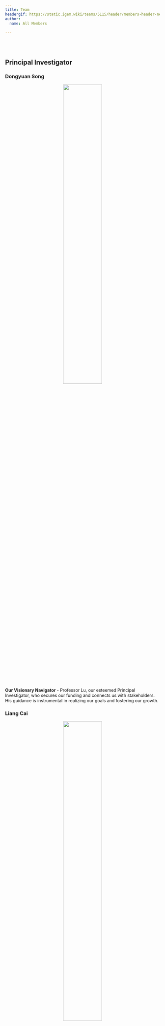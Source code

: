 ```yaml
---
title: Team
headergif: https://static.igem.wiki/teams/5115/header/members-header-new.gif
author:
  name: All Members

---
```


<br><br>

## Principal Investigator

### Dongyuan Song

<div style="text-align: center;">
    <img src="https://dsong-lab.github.io/images/team/Dongyuan.jpg" style="width:50%">
</div>


**Our Visionary Navigator** - Professor Lu, our esteemed Principal Investigator, who secures our funding and connects us with stakeholders. His guidance is instrumental in realizing our goals and fostering our growth.

### Liang Cai

<div style="text-align: center;">
    <img src="https://static.igem.wiki/teams/5115/team/liang-cai.jpg" style="width:50%">
</div>


**The Wise Counsel** - Professor Cai, our respectful and mysterious instructor, is an embodiment of wisdom and dedication. With boundless energy and passion, his invaluable advice and timely guidance shape our journey.

### Zhiyue Chen

<div style="text-align: center;">
    <img src="https://static.igem.wiki/teams/5115/team/zhiyue-chen.jpg" style="width:50%">
</div>


**The Software Wizard** - Zhiyue was an iGEM team member in the previous years. With his exceptional programming skills and patient teaching, he has fully supported our team in areas like Wiki management, Software development, and Engineering.

### Zhe Dong

<div style="text-align: center;">
    <img src="https://static.igem.wiki/teams/5115/team/zhe-dong.jpg" style="width:50%">
</div>


**The Multitasking Dynamo** - Zhe took on various tasks in [Fudan iGEM 2023](https://2023.igem.wiki/fudan/team/), focusing on both Education and wet lab work. His experiences and helpful nature provided him with valuable insights on iHP, Education, Design, and more this year.

### Yijun Wang

<div style="text-align: center;">
    <img src="https://static.igem.wiki/teams/5115/team/yijun-wang.jpg" style="width:50%">
</div>


**The Meticulous Advisor** - Yijun is the leader of [Fudan iGEM 2023](https://2023.igem.wiki/fudan/team/) and has been dedicated to establishing the Fudan iGEM 2024 team since the end of last year. She has provided thoughtful guidance and advice throughout our journey, for which we are very grateful.